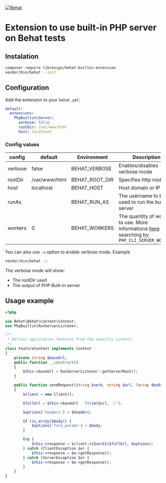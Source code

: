 [![Behat](https://github.com/LibreSign/behat-builtin-extension/actions/workflows/behat.yml/badge.svg)](https://github.com/LibreSign/behat-builtin-extension/actions/workflows/behat.yml)

# Extension to use built-in PHP server on Behat tests

## Instalation

```bash
composer require libresign/behat-builtin-extension
vendor/bin/behat --init
```

## Configuration

Add the extension to your `behat.yml`:

```yaml
default:
  extensions:
    PhpBuiltin\Server:
      verbose: false
      rootDir: /var/www/html
      host: localhost
```

### Config values

| config  | default       | Environment    | Description                                                                                                                                                      |
| ------- | ------------- | -------------- | ---------------------------------------------------------------------------------------------------------------------------------------------------------------- |
| verbose | false         | BEHAT_VERBOSE  | Enables/disables verbose mode                                                                                                                                    |
| rootDir | /var/www/html | BEHAT_ROOT_DIR | Specifies http root dir                                                                                                                                          |
| host    | localhost     | BEHAT_HOST     | Host domain or IP                                                                                                                                                |
| runAs   |               | BEHAT_RUN_AS   | The username to be used to run the built-in server                                                                                                               |
| workers | 0             | BEHAT_WORKERS  | The quantity of workers to use. More informations [here](https://www.php.net/manual/en/features.commandline.webserver.php) searching by `PHP_CLI_SERVER_WORKERS` |

You can also use `-v` option to enable verbose mode. Example
```bash
vendor/bin/behat -v
```
The verbose mode will show:
* The rootDir used
* The output of PHP Built-in server

## Usage example

```php
<?php

use Behat\Behat\Context\Context;
use PhpBuiltin\RunServerListener;

/**
 * Defines application features from the specific context.
 */
class FeatureContext implements Context
{
    private string $baseUrl;
    public function __construct()
    {
        $this->baseUrl = RunServerListener::getServerRoot();
    }

    public function sendRequest(string $verb, string $url, ?array $body = null, array $headers = []): void
    {
        $client = new Client();

        $fullUrl = $this->baseUrl . ltrim($url, '/');

        $options['headers'] = $headers;

        if (is_array($body)) {
            $options['form_params'] = $body;
        }

        try {
            $this->response = $client->{$verb}($fullUrl, $options);
        } catch (ClientException $e) {
            $this->response = $e->getResponse();
        } catch (ServerException $e) {
            $this->response = $e->getResponse();
        }
    }
}
```
